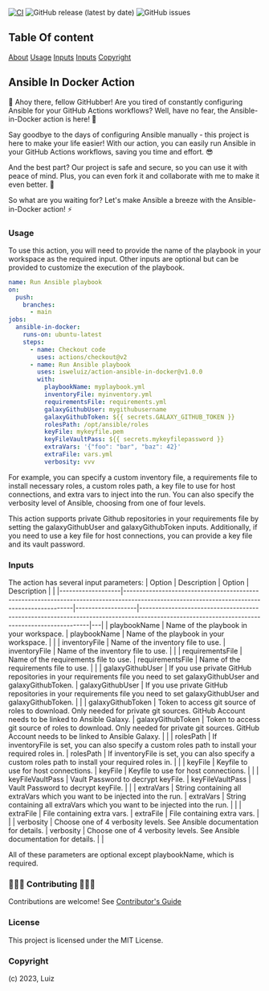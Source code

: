 [![CI](https://github.com/isweluiz/ansible-in-docker-action/actions/workflows/00.docker_build.yml/badge.svg)](https://github.com/isweluiz/ansible-in-docker-action/actions/workflows/00.docker_build.yml)
![GitHub release (latest by date)](https://img.shields.io/github/v/release/isweluiz/ansible-in-docker-action)
![GitHub issues](https://img.shields.io/github/issues/isweluiz/ansible-in-docker-action)

## Table Of content
[About](ansible-in-docker-action)
[Usage](usage)
[Inputs](inputs)
[Inputs](license)
[Copyright](sopyright)

## Ansible In Docker Action
👋 Ahoy there, fellow GitHubber! Are you tired of constantly configuring Ansible for your GitHub Actions workflows? Well, have no fear, the Ansible-in-Docker action is here! 🐳

Say goodbye to the days of configuring Ansible manually - this project is here to make your life easier! With our action, you can easily run Ansible in your GitHub Actions workflows, saving you time and effort. 😎

And the best part? Our project is safe and secure, so you can use it with peace of mind. Plus, you can even fork it and collaborate with me to make it even better. 🤝

So what are you waiting for? Let's make Ansible a breeze with the Ansible-in-Docker action! ⚡️

### Usage
To use this action, you will need to provide the name of the playbook in your workspace as the required input. Other inputs are optional but can be provided to customize the execution of the playbook.

```yaml
name: Run Ansible playbook
on:
  push:
    branches:
      - main
jobs:
  ansible-in-docker:
    runs-on: ubuntu-latest
    steps:
      - name: Checkout code
        uses: actions/checkout@v2
      - name: Run Ansible playbook
        uses: isweluiz/action-ansible-in-docker@v1.0.0
        with:
          playbookName: myplaybook.yml
          inventoryFile: myinventory.yml
          requirementsFile: requirements.yml
          galaxyGithubUser: mygithubusername
          galaxyGithubToken: ${{ secrets.GALAXY_GITHUB_TOKEN }}
          rolesPath: /opt/ansible/roles
          keyFile: mykeyfile.pem
          keyFileVaultPass: ${{ secrets.mykeyfilepassword }} 
          extraVars: '{"foo": "bar", "baz": 42}'
          extraFile: vars.yml
          verbosity: vvv
```

For example, you can specify a custom inventory file, a requirements file to install necessary roles, a custom roles path, a key file to use for host connections, and extra vars to inject into the run. You can also specify the verbosity level of Ansible, choosing from one of four levels.

This action supports private Github repositories in your requirements file by setting the galaxyGithubUser and galaxyGithubToken inputs. Additionally, if you need to use a key file for host connections, you can provide a key file and its vault password.

### Inputs

The action has several input parameters:
| Option            | Description                                                                                                                                | Option            | Description                                                                                                                                |   |
|-------------------|--------------------------------------------------------------------------------------------------------------------------------------------|-------------------|--------------------------------------------------------------------------------------------------------------------------------------------|---|
| playbookName      | Name of the playbook in your workspace.                                                                                                    | playbookName      | Name of the playbook in your workspace.                                                                                                    |   |
| inventoryFile     | Name of the inventory file to use.                                                                                                         | inventoryFile     | Name of the inventory file to use.                                                                                                         |   |
| requirementsFile  | Name of the requirements file to use.                                                                                                      | requirementsFile  | Name of the requirements file to use.                                                                                                      |   |
| galaxyGithubUser  | If you use private GitHub repositories in your requirements file you need to set galaxyGithubUser and galaxyGithubToken.                   | galaxyGithubUser  | If you use private GitHub repositories in your requirements file you need to set galaxyGithubUser and galaxyGithubToken.                   |   |
| galaxyGithubToken | Token to access git source of roles to download. Only needed for private git sources. GitHub Account needs to be linked to Ansible Galaxy. | galaxyGithubToken | Token to access git source of roles to download. Only needed for private git sources. GitHub Account needs to be linked to Ansible Galaxy. |   |
| rolesPath         | If inventoryFile is set, you can also specify a custom roles path to install your required roles in.                                       | rolesPath         | If inventoryFile is set, you can also specify a custom roles path to install your required roles in.                                       |   |
| keyFile           | Keyfile to use for host connections.                                                                                                       | keyFile           | Keyfile to use for host connections.                                                                                                       |   |
| keyFileVaultPass  | Vault Password to decrypt keyFile.                                                                                                         | keyFileVaultPass  | Vault Password to decrypt keyFile.                                                                                                         |   |
| extraVars         | String containing all extraVars which you want to be injected into the run.                                                                | extraVars         | String containing all extraVars which you want to be injected into the run.                                                                |   |
| extraFile         | File containing extra vars.                                                                                                                | extraFile         | File containing extra vars.                                                                                                                |   |
| verbosity         | Choose one of 4 verbosity levels. See Ansible documentation for details.                                                                   | verbosity         | Choose one of 4 verbosity levels. See Ansible documentation for details.                                                                   |   |

All of these parameters are optional except playbookName, which is required.
### 🎉🎉🎉 Contributing 🎉🎉🎉
Contributions are welcome! See [Contributor's Guide](.github/CONTRIBUTING.md)

### License
This project is licensed under the MIT License.

### Copyright
(c) 2023, Luiz
